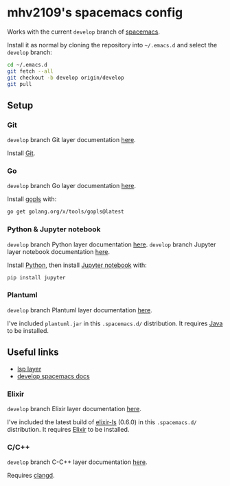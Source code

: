 # mhv2109's spacemacs config

Works with the current `develop` branch of [spacemacs](https://develop.spacemacs.org/).

Install it as normal by cloning the repository into `~/.emacs.d` and select the `develop` branch:
```sh
cd ~/.emacs.d
git fetch --all
git checkout -b develop origin/develop
git pull
```

## Setup

### Git

`develop` branch Git layer documentation [here](https://develop.spacemacs.org/layers/+source-control/git/README.html).

Install [Git](https://git-scm.com/).

### Go

`develop` branch Go layer documentation [here](https://develop.spacemacs.org/layers/+lang/go/README.html).

Install [gopls](https://github.com/golang/tools/blob/master/gopls/doc/user.md) with:
```sh
go get golang.org/x/tools/gopls@latest
```

### Python & Jupyter notebook

`develop` branch Python layer documentation [here](https://develop.spacemacs.org/layers/+lang/python/README.html).
`develop` branch Jupyter layer notebook documentation [here](https://develop.spacemacs.org/layers/+lang/ipython-notebook/README.html).

Install [Python](https://www.python.org/), then install [Jupyter notebook](https://jupyter.org/) with:
```sh
pip install jupyter
```

### Plantuml

`develop` branch Plantuml layer documentation [here](https://develop.spacemacs.org/layers/+lang/plantuml/README.html).

I've included `plantuml.jar` in this `.spacemacs.d/` distribution.  It requires [Java](https://adoptopenjdk.net/) to be installed.

## Useful links
* [lsp layer](https://github.com/syl20bnr/spacemacs/tree/develop/layers/%2Btools/lsp#key-bindings)
* [develop spacemacs docs](https://develop.spacemacs.org/doc/DOCUMENTATION.html)

### Elixir

`develop` branch Elixir layer documentation [here](https://develop.spacemacs.org/layers/+lang/elixir/README.html).

I've included the latest build of [elixir-ls](https://github.com/elixir-lsp/elixir-ls) (0.6.0) in this `.spacemacs.d/` distribution.  It requires [Elixir](https://elixir-lang.org/) to be installed.

### C/C++

`develop` branch C-C++ layer documentation [here](https://develop.spacemacs.org/layers/+lang/c-c++/README.html).

Requires [clangd](https://clangd.llvm.org/installation.html).
